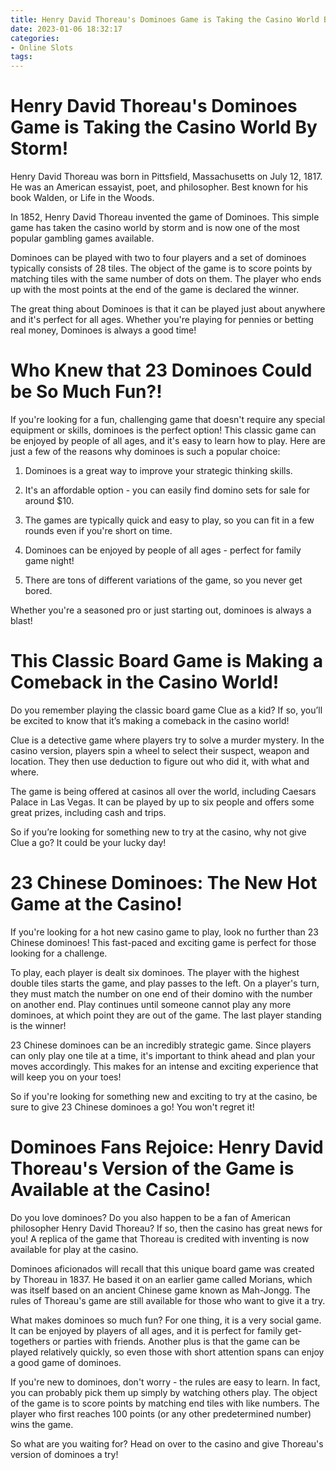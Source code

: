 ```yaml
---
title: Henry David Thoreau's Dominoes Game is Taking the Casino World By Storm!
date: 2023-01-06 18:32:17
categories:
- Online Slots
tags:
---
```



#  Henry David Thoreau's Dominoes Game is Taking the Casino World By Storm!

Henry David Thoreau was born in Pittsfield, Massachusetts on July 12, 1817. He was an American essayist, poet, and philosopher. Best known for his book Walden, or Life in the Woods.

In 1852, Henry David Thoreau invented the game of Dominoes. This simple game has taken the casino world by storm and is now one of the most popular gambling games available.

Dominoes can be played with two to four players and a set of dominoes typically consists of 28 tiles. The object of the game is to score points by matching tiles with the same number of dots on them. The player who ends up with the most points at the end of the game is declared the winner.

The great thing about Dominoes is that it can be played just about anywhere and it's perfect for all ages. Whether you're playing for pennies or betting real money, Dominoes is always a good time!

#  Who Knew that 23 Dominoes Could be So Much Fun?!

If you're looking for a fun, challenging game that doesn't require any special equipment or skills, dominoes is the perfect option! This classic game can be enjoyed by people of all ages, and it's easy to learn how to play. Here are just a few of the reasons why dominoes is such a popular choice:

1. Dominoes is a great way to improve your strategic thinking skills.

2. It's an affordable option - you can easily find domino sets for sale for around $10.

3. The games are typically quick and easy to play, so you can fit in a few rounds even if you're short on time.

4. Dominoes can be enjoyed by people of all ages - perfect for family game night!

5. There are tons of different variations of the game, so you never get bored.

Whether you're a seasoned pro or just starting out, dominoes is always a blast!

#  This Classic Board Game is Making a Comeback in the Casino World!

Do you remember playing the classic board game Clue as a kid? If so, you’ll be excited to know that it’s making a comeback in the casino world!

Clue is a detective game where players try to solve a murder mystery. In the casino version, players spin a wheel to select their suspect, weapon and location. They then use deduction to figure out who did it, with what and where.

The game is being offered at casinos all over the world, including Caesars Palace in Las Vegas. It can be played by up to six people and offers some great prizes, including cash and trips.

So if you’re looking for something new to try at the casino, why not give Clue a go? It could be your lucky day!

#  23 Chinese Dominoes: The New Hot Game at the Casino!

If you're looking for a hot new casino game to play, look no further than 23 Chinese dominoes! This fast-paced and exciting game is perfect for those looking for a challenge.

To play, each player is dealt six dominoes. The player with the highest double tiles starts the game, and play passes to the left. On a player's turn, they must match the number on one end of their domino with the number on another end. Play continues until someone cannot play any more dominoes, at which point they are out of the game. The last player standing is the winner!

23 Chinese dominoes can be an incredibly strategic game. Since players can only play one tile at a time, it's important to think ahead and plan your moves accordingly. This makes for an intense and exciting experience that will keep you on your toes!

So if you're looking for something new and exciting to try at the casino, be sure to give 23 Chinese dominoes a go! You won't regret it!

#  Dominoes Fans Rejoice: Henry David Thoreau's Version of the Game is Available at the Casino!

Do you love dominoes? Do you also happen to be a fan of American philosopher Henry David Thoreau? If so, then the casino has great news for you! A replica of the game that Thoreau is credited with inventing is now available for play at the casino.

Dominoes aficionados will recall that this unique board game was created by Thoreau in 1837. He based it on an earlier game called Morians, which was itself based on an ancient Chinese game known as Mah-Jongg. The rules of Thoreau's game are still available for those who want to give it a try.

What makes dominoes so much fun? For one thing, it is a very social game. It can be enjoyed by players of all ages, and it is perfect for family get-togethers or parties with friends. Another plus is that the game can be played relatively quickly, so even those with short attention spans can enjoy a good game of dominoes.

If you're new to dominoes, don't worry - the rules are easy to learn. In fact, you can probably pick them up simply by watching others play. The object of the game is to score points by matching end tiles with like numbers. The player who first reaches 100 points (or any other predetermined number) wins the game.

So what are you waiting for? Head on over to the casino and give Thoreau's version of dominoes a try!